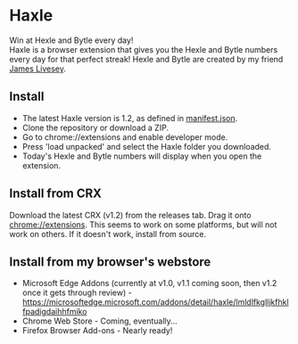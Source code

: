 # Haxle
Win at Hexle and Bytle every day!  
Haxle is a browser extension that gives you the Hexle and Bytle numbers every day for that perfect streak! Hexle and Bytle are created by my friend [James Livesey](https://github.com/James-Livesey).
## Install
- The latest Haxle version is 1.2, as defined in [manifest.json](../main/manifest.json). 
- Clone the repository or download a ZIP.
- Go to chrome://extensions and enable developer mode.
- Press 'load unpacked' and select the Haxle folder you downloaded.
- Today's Hexle and Bytle numbers will display when you open the extension.
## Install from CRX
Download the latest CRX (v1.2) from the releases tab. Drag it onto <chrome://extensions>. This seems to work on some platforms, but will not work on others. If it doesn't work, install from source.
## Install from my browser's webstore
- Microsoft Edge Addons (currently at v1.0, v1.1 coming soon, then v1.2 once it gets through review) - <https://microsoftedge.microsoft.com/addons/detail/haxle/lmldlfkglljkfhklfpadigdaihhfmiko>
- Chrome Web Store - Coming, eventually...
- Firefox Browser Add-ons - Nearly ready!
